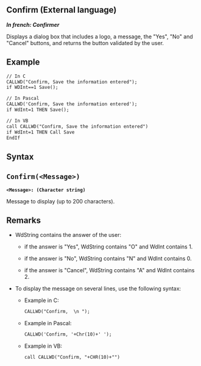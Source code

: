 
## Confirm (External language)

***In french: Confirmer***



<a name="XUse"></a>
<a name="Use"></a>
<a name="description"></a>
Displays a dialog box that includes a logo, a message, the "Yes", "No" and "Cancel" buttons, and returns the button validated by the user.
<a name="Example1"></a>
<a name="sample_code"></a>

## Example


```txt
// In C
CALLWD("Confirm, Save the information entered");
if WDInt==1 Save();
```


<a name="Example2"></a>



```txt
// In Pascal
CALLWD('Confirm, Save the information entered');
if WdInt=1 THEN Save();
```


<a name="Example3"></a>





```txt
// In VB
call CALLWD("Confirm, Save the information entered")
if WdInt=1 THEN Call Save
EndIf
```

<a name="XSYNTAX"></a>
<a name="SYNTAX1"></a>

## Syntax

`Confirm(<Message>)`
---

**`<Message>: (Character string)`**

Message to display (up to 200 characters).



<a name="NOTE0"></a>
<a name="NOTE0_1"></a>

## Remarks


- WdString contains the answer of the user:

	- if the answer is "Yes", WdString contains "O" and WdInt contains 1.

	- if the answer is "No", WdString contains "N" and WdInt contains 0.

	- if the answer is "Cancel", WdString contains "A" and WdInt contains 2.







- To display the message on several lines, use the following syntax:

	- Example in C:
			
		```txt
		CALLWD("Confirm,  \n ");
		```


	- Example in Pascal:
			
		```txt
		CALLWD('Confirm, '+Chr(10)+' ');
		```


	- Example in VB:
			
		```txt
		call CALLWD("Confirm, "+CHR(10)+"")
		```









